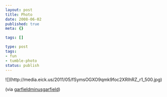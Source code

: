 ```yaml
---
layout: post
title: Photo
date: 2008-06-02
published: true
meta: {}

tags: []

type: post
tags:
- fun
- tumble-photo
status: publish
---
```

<div class="figure">            ![](http://media.eick.us/2011/05/fSymsOGXO9qmk9foc2XRIhRZ_r1_500.jpg)        </div>

(via [garfieldminusgarfield](http://garfieldminusgarfield.net/))


